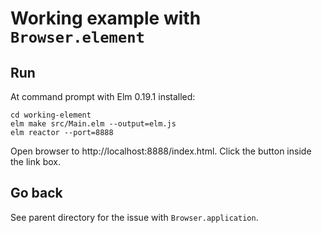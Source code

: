 # Working example with `Browser.element`

## Run

At command prompt with Elm 0.19.1 installed:

    cd working-element
    elm make src/Main.elm --output=elm.js
    elm reactor --port=8888

Open browser to http://localhost:8888/index.html. Click the button inside the link box.

## Go back

See parent directory for the issue with `Browser.application`.
